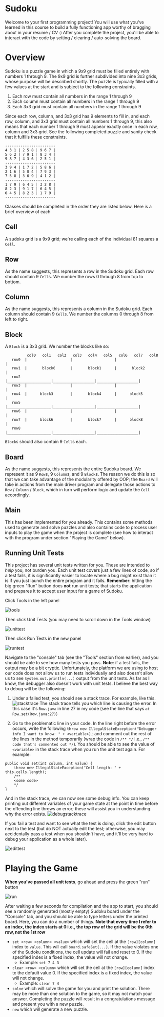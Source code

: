 # Sudoku
Welcome to your first programming project! You will use what you've learned in this course to build a fully functioning app worthy of bragging about in your resume / CV :) After you complete the project, you'll be able to interact with the code by setting / clearing / auto-solving the board.

# Overview
Sudoku is a puzzle game in which a 9x9 grid must be filled entirely with numbers 1 through 9. The 9x9 grid is further subdivided into nine 3x3 grids, whose purpose will be described shortly. The puzzle is typically filled with a few values at the start and is subject to the following constraints. 

1. Each row must contain all numbers in the range 1 through 9
2. Each column must contain all numbers in the range 1 through 9
3. Each 3x3 grid must contain all numbers in the range 1 through 9

Since each row, column, and 3x3 grid has 9 elements to fill in, and each row, column, and 3x3 grid must contain all numbers 1 through 9, this also means that each number 1 through 9 must appear exactly once in each row, column and 3x3 grid. See the following completed puzzle and sanity check that it fulfills these constraints.

```
-----------------------
4 3 1 | 2 5 8 | 9 6 7 |
5 6 2 | 7 9 1 | 8 3 4 |
9 8 7 | 4 3 6 | 2 5 1 |
-----------------------
3 9 4 | 1 7 2 | 5 8 6 |
2 1 6 | 5 8 4 | 7 9 3 |
7 5 8 | 3 6 9 | 4 1 2 |
-----------------------
1 7 9 | 6 4 5 | 3 2 8 |
8 2 3 | 9 1 7 | 6 4 5 |
6 4 5 | 8 2 3 | 1 7 9 |
-----------------------
```
 
Classes should be completed in the order they are listed below. Here is a brief overview of each

## Cell
A sudoku grid is a 9x9 grid; we're calling each of the individual 81 squares a `Cell`. 

## Row
As the name suggests, this represents a row in the Sudoku grid. Each row should contain 9 `Cell`s. We number the rows 0 through 8 from top to bottom.

## Column
As the name suggests, this represents a column in the Sudoku grid. Each column should contain 9 `Cell`s. We number the columns 0 through 8 from left to right.

## Block
A `Block` is a 3x3 grid. We number the blocks like so:

              col0   col1   col2   col3   col4   col5   col6   col7   col8
       row0  |                    |                   |                   |
       row1  |       block0       |       block1      |       block2      |
       row2  |____________________|___________________|___________________|
       row3  |                    |                   |                   | 
       row4  |      block3        |       block4      |      block5       |
       row5  |____________________|___________________|___________________|
       row6  |                    |                   |                   |
       row7  |      block6        |       block7      |      block8       |
       row8  |____________________|___________________|___________________|

`Block`s should also contain 9 `Cell`s each. 

## Board
As the name suggests, this represents the entire Sudoku board. We represent	 it as 9 `Row`s, 9 `Column`s, and 9 `Block`s. The reason we do this is so that we can take advantage of the modularity offered by OOP; the `Board` will take in actions from the main driver program and delegate those actions to `Row` / `Column` / `Block`, which in turn will perform logic and update the `Cell` accordingly.

## Main
This has been implemented for you already. This contains some methods used to generate and solve puzzles and also contains code to process user inputs to play the game when the project is complete (see how to interact with the program under section "Playing the Game" below).

## Running Unit Tests

This project has several unit tests written for you. These are intended to *help* you, not burden you. Each unit test covers just a few lines of code, so if a test fails, it is significantly easier to locate where a bug might exist than it is if you just launch the entire program and it fails. **Remember**: hitting the big green "Run" button does **not** run unit tests; that starts the application and prepares it to accept user input for a game of Sudoku.

Click Tools in the left panel

![tools](img/tool.png)

Then click Unit Tests (you may need to scroll down in the Tools window)

![unittest](img/unittest.png)

Then click Run Tests in the new panel

![runtest](img/runtest.png)

Navigate to the "console" tab (see the "Tools" section from earlier), and you should be able to see how many tests you pass. **Note**: if a test fails, the output may be a bit cryptic. Unfortunately, the platform we are using to host our code does not allow us to run tests individually and also doesn't allow us to see `System.out.println(...)` output from the unit tests. As far as I know, the debugger also doesn't work with unit tests. I believe the best way to debug will be the following:

1. Under a failed test, you should see a stack trace. For example, like this. 
![stacktrace](img/stacktrace.png)
The stack trace tells you which line is causing the error. In this case it's `Row.java` in line 27 in my code (see the line that says `at Row.set(Row.java:27)`)

2. Go to the problematic line in your code. In the line right before the error occurs, write the following `throw new IllegalStateException("Debugger info I want to know: " + <variable>);` and comment out the rest of the lines in the method temporarily (wrap the code in `/** */` i.e., `/** code that's commented out */`). You should be able to see the value of `<variable>` in the stack trace when you run the unit test again. For example:
```
public void set(int column, int value) {
    throw new IllegalStateException("Cell length: " + this.cells.length);
    /**
    <some code>
    */
}
```
And in the stack trace, we can now see some debug info. You can keep printing out different variables of your game state at the point in time before the offending line throws an error; these will assist you in understanding why the error exists.
![debugstacktrace](img/debugstacktrace.png)

If you fail a test and want to see what the test is doing, click the edit button next to the test (but do NOT actually edit the test; otherwise, you may accidentally pass a test when you shouldn't have, and it'll be very hard to debug your application as a whole later).

![edittest](img/edittest.png)

# Playing the Game

**When you've passed all unit tests**, go ahead and press the green "run" button

![run](img/run.png)

After waiting a few seconds for compilation and the app to start, you should see a randomly generated (mostly empty) Sudoku board under the "Console" tab, and you should be able to type letters under the printed board. Here, you can do a number of things. **Note that every time I refer to an index, the index starts at 0 i.e., the top row of the grid will be the 0th row, not the 1st row**

- `set <row> <column> <value>` which will set the cell at the `[row][column]` index to `value`. This will call `board.safeSet(...)`. If the value violates one of the Sudoku conditions, the cell update will fail and reset to 0. If the specified index is a fixed index, the value will not change. 
  - Example: `set 7 4 3`
- `clear <row> <column>` which will set the cell at the `[row][column]` index to the default value 0. If the specified index is a fixed index, the value will not change.
  - Example: `clear 7 4`
- `solve` which will solve the game for you and print the solution. There may be more than one solution to the game, so it may not match your answer. Completing the puzzle will result in a congratulations message and present you with a new puzzle.
- `new` which will generate a new puzzle.
